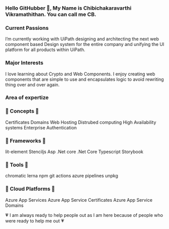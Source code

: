### Hello GitHubber 👋, My Name is Chibichakaravarthi Vikramathithan. You can call me CB.

### Current Passions

I’m currently working with UiPath designing and architecting the next web component based Design system for the entire company and unifying the UI platform for all products within UiPath.

### Major Interests

I love learning about Crypto and Web Components. I enjoy creating web components that are simple to use and encapsulates logic to avoid rewriting thing over and over again. 

### Area of expertize
### 💬 Concepts 💬

Certificates
Domains
Web Hosting
Distrubed computing
High Availability systems
Enterprise Authentication

### 💬 Frameworks 💬

lit-element
Stenciljs
Asp .Net core
.Net Core
Typescript
Storybook

### 💬 Tools 💬

chromatic
lerna
npm
git actions
azure pipelines
unpkg

### 💬 Cloud Platforms 💬

Azure App Services
Azure App Service Certificates
Azure App Service Domains

💗 I am always ready to help people out as I am here because of people who were ready to help me out 💗
